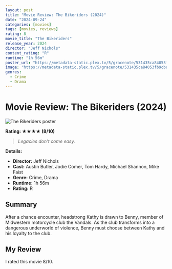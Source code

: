 ```yaml
---
layout: post
title: "Movie Review: The Bikeriders (2024)"
date: "2024-09-24"
categories: [movies]
tags: [movies, reviews]
rating: 8
movie_title: "The Bikeriders"
release_year: 2024
director: "Jeff Nichols"
content_rating: "R"
runtime: "1h 56m"
poster_url: "https://metadata-static.plex.tv/5/gracenote/531435ca84053fb9cba65af244bf1327.jpg"
image: "https://metadata-static.plex.tv/5/gracenote/531435ca84053fb9cba65af244bf1327.jpg"
genres: 
  - Crime
  - Drama
---
```


# Movie Review: The Bikeriders (2024)


<div class="movie-poster">
  <img src="https://metadata-static.plex.tv/5/gracenote/531435ca84053fb9cba65af244bf1327.jpg" alt="The Bikeriders poster" />
</div>


**Rating: ★★★★ (8/10)**


> *Legacies don't come easy.*


**Details:**
- **Director:** Jeff Nichols
- **Cast:** Austin Butler, Jodie Comer, Tom Hardy, Michael Shannon, Mike Faist
- **Genre:** Crime, Drama
- **Runtime:** 1h 56m
- **Rating:** R

## Summary

After a chance encounter, headstrong Kathy is drawn to Benny, member of Midwestern motorcycle club the Vandals. As the club transforms into a dangerous underworld of violence, Benny must choose between Kathy and his loyalty to the club.

## My Review

I rated this movie 8/10.


